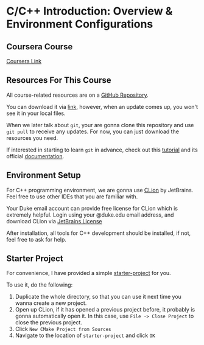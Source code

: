 # C/C++ Introduction: Overview & Environment Configurations

## Coursera Course

[Coursera Link](https://www.coursera.org/programs/duke-university-courses-gp9dy?authProvider=duke)

## Resources For This Course

All course-related resources are on a [GitHub Repository](https://github.com/tjysdsg/technical-artisans-cpp-course).

You can download it via [link](https://github.com/tjysdsg/technical-artisans-cpp-course/archive/master.zip), however, when an update comes up, you won't see it in your local files.

When we later talk about `git`, your are gonna clone this repository and use `git pull` to receive any updates. For now, you can just download the resources you need.

If interested in starting to learn `git` in advance, check out this [tutorial](https://www.atlassian.com/git/tutorials) and its official [documentation](https://git-scm.com/docs/gittutorial).

## Environment Setup

For C++ programming environment, we are gonna use [CLion](https://www.jetbrains.com/clion/) by JetBrains. Feel free to use other IDEs that you are familiar with.

Your Duke email account can provide free license for CLion which is extremely helpful. Login using your <NetID>@duke.edu email address, and download CLion via [JetBrains License](https://account.jetbrains.com/licenses)

After installation, all tools for C++ development should be installed, if not, feel free to ask for help.

## Starter Project

For convenience, I have provided a simple [starter-project](starter-project) for you.

To use it, do the following:

1. Duplicate the whole directory, so that you can use it next time you wanna create a new project.
2. Open up CLion, if it has opened a previous project before, it probably is gonna automatically open it. In this case, use `File -> Close Project` to close the previous project.
3. Click `New CMake Project from Sources`
4. Navigate to the location of `starter-project` and click `OK`
